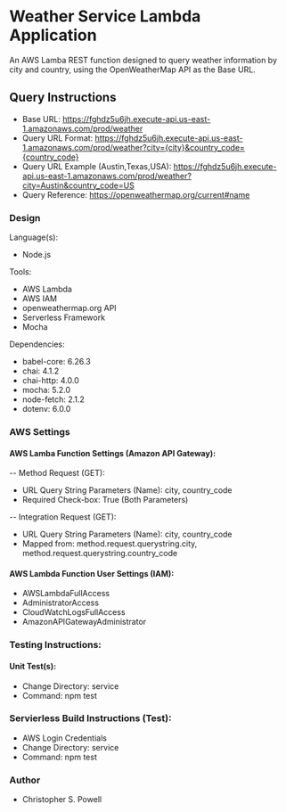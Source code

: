 # Weather Service Lambda Application

An AWS Lamba REST function designed to query weather information by 
city and country, using the OpenWeatherMap API as the Base URL.

## Query Instructions

- Base URL: https://fghdz5u6jh.execute-api.us-east-1.amazonaws.com/prod/weather
- Query URL Format: https://fghdz5u6jh.execute-api.us-east-1.amazonaws.com/prod/weather?city={city}&country_code={country_code} 
- Query URL Example (Austin,Texas,USA): https://fghdz5u6jh.execute-api.us-east-1.amazonaws.com/prod/weather?city=Austin&country_code=US
- Query Reference: https://openweathermap.org/current#name

### Design

Language(s):

- Node.js

Tools:

- AWS Lambda
- AWS IAM
- openweathermap.org API
- Serverless Framework
- Mocha

Dependencies:

- babel-core: 6.26.3
- chai: 4.1.2
- chai-http: 4.0.0
- mocha: 5.2.0
- node-fetch: 2.1.2
- dotenv: 6.0.0

### AWS Settings

#### AWS Lamba Function Settings (Amazon API Gateway):

-- Method Request (GET):
   * URL Query String Parameters (Name): city, country_code
   * Required Check-box: True (Both Parameters)

-- Integration Request (GET):
   * URL Query String Parameters (Name): city, country_code
   * Mapped from: method.request.querystring.city,
                  method.request.querystring.country_code 	 

#### AWS Lambda Function User Settings (IAM):

- AWSLambdaFullAccess
- AdministratorAccess
- CloudWatchLogsFullAccess
- AmazonAPIGatewayAdministrator     

### Testing Instructions:


#### Unit Test(s):

- Change Directory: service
- Command: npm test

### Servierless Build Instructions (Test):

- AWS Login Credentials
- Change Directory: service
- Command: npm test

### Author

- Christopher S. Powell

